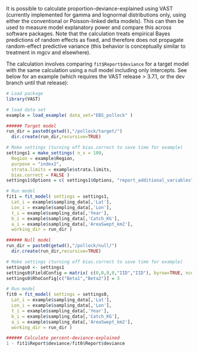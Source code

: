 It is possible to calculate proportion-deviance-explained using VAST (currently implemented for gamma and lognormal distributions only, using either the conventional or Poisson-linked delta models).  This can then be used to measure model explanatory power and compare this across software packages.  Note that the calculation treats empirical Bayes predictions of random effects as fixed, and therefore does not propagate random-effect predictive variance (this behavior is conceptually similar to treatment in mgcv and elsewhere).

The calculation involves comparing `fit$Report$deviance` for a target model with the same calculation using a null model including only intercepts.  See below for an example (which requires the VAST release > 3.7.1, or the dev branch until that release):

```R
# Load package
library(VAST)

# load data set
example = load_example( data_set="EBS_pollock" )

###### Target model
run_dir = paste0(getwd(),"/pollock/target/")
  dir.create(run_dir,recursive=TRUE)

# Make settings (turning off bias.correct to save time for example)
settings1 = make_settings( n_x = 100,
  Region = example$Region,
  purpose = "index2",
  strata.limits = example$strata.limits,
  bias.correct = FALSE )
settings1$Options = c( settings1$Options, "report_additional_variables"=TRUE )

# Run model
fit1 = fit_model( settings = settings1,
  Lat_i = example$sampling_data[,'Lat'],
  Lon_i = example$sampling_data[,'Lon'],
  t_i = example$sampling_data[,'Year'],
  b_i = example$sampling_data[,'Catch_KG'],
  a_i = example$sampling_data[,'AreaSwept_km2'],
  working_dir = run_dir )

###### Null model
run_dir = paste0(getwd(),"/pollock/null/")
  dir.create(run_dir,recursive=TRUE)

# Make settings (turning off bias.correct to save time for example)
settings0 <- settings1
settings0$FieldConfig = matrix( c(0,0,0,0,"IID","IID"), byrow=TRUE, ncol=2 )
settings0$RhoConfig[c("Beta1","Beta2")] = 3

# Run model
fit0 = fit_model( settings = settings0,
  Lat_i = example$sampling_data[,'Lat'],
  Lon_i = example$sampling_data[,'Lon'],
  t_i = example$sampling_data[,'Year'],
  b_i = example$sampling_data[,'Catch_KG'],
  a_i = example$sampling_data[,'AreaSwept_km2'],
  working_dir = run_dir )

###### Calculate percent-deviance-explained
1 - fit1$Report$deviance/fit0$Report$deviance
``` 